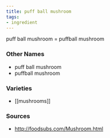 ```yaml
---
title: puff ball mushroom
tags:
- ingredient
---
```

puff ball mushroom = puffball mushroom

### Other Names

* puff ball mushroom
* puffball mushroom

### Varieties

* [[mushrooms]]

### Sources
* http://foodsubs.com/Mushroom.html
